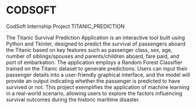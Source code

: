 # CODSOFT
CodSoft Internship Project
TITANIC_PREDICTION

The Titanic Survival Prediction Application is an interactive tool built using Python and Tkinter, designed to predict the survival of passengers aboard the Titanic based on key features such as passenger class, sex, age, number of siblings/spouses and parents/children aboard, fare paid, and port of embarkation. The application employs a Random Forest Classifier trained on the Titanic dataset to generate predictions. Users can input their passenger details into a user-friendly graphical interface, and the model will provide an output indicating whether the passenger is predicted to have survived or not. This project exemplifies the application of machine learning in a real-world scenario, allowing users to explore the factors influencing survival outcomes during the historic maritime disaster.
